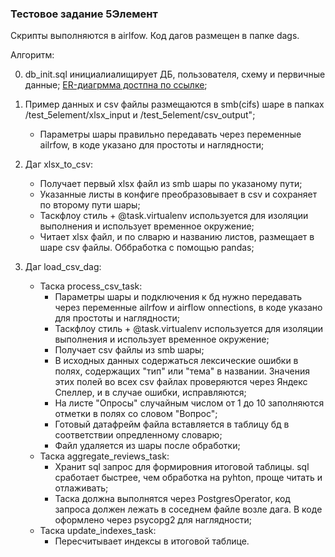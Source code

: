 ### Тестовое задание 5Элемент

Скрипты выполняются в airlfow. Код дагов размещен в папке dags.

Алгоритм:

0. db_init.sql инициалиалищирует ДБ, пользователя, схему и первичные данные; [ER-диагрмма достпна по ссылке](https://dbdiagram.io/e/6886aafacca18e685cf2b0ae/6886ab5fcca18e685cf2b5a2);

1. Пример данных и csv файлы размещаются в smb(cifs) шаре в папках /test_5element/xlsx_input и /test_5element/csv_output";
   - Параметры шары правильно передавать через переменные ailrfow, в коде указано для простоты и наглядности; 
2. Даг xlsx_to_csv:
    - Получает первый xlsx файл из smb шары по указаному пути;
    - Указанные листы в конфиге преобразовывает в csv и сохраняет по второму пути шары;
    - Таскфлоу стиль + @task.virtualenv используется для изоляции выполнения и использует временное окружение;
    - Читает xlsx файл, и по слварю и названию листов, размещает в шаре csv файлы. Оббработка с помощью pandas;
3. Даг load_csv_dag:
    - Таска process_csv_task:
        - Параметры шары и подключения к бд нужно передавать через переменные ailrfow и airflow onnections, в коде указано для простоты и наглядности;
        - Таскфлоу стиль + @task.virtualenv используется для изоляции выполнения и использует временное окружение;
        - Получает csv файлы из smb шары;
        - В исходных данных содержаться лексические ошибки в полях, содержащих "тип" или "тема" в названии. Значения этих полей во всех csv файлах проверяются через Яндекс Спеллер, и в случае ошибки, исправляются;
        - На листе "Опросы" случайным числом от 1 до 10 заполняются отметки в полях со словом "Вопрос";
        - Готовый датафрейм файла вставляется в таблицу бд в соответствии опредленному словарю;
        - Файл удаляется из шары после обработки;
    - Таска aggregate_reviews_task:
        - Хранит sql запрос для формировния итоговой таблицы. sql сработает быстрее, чем обработка на pyhton, проще читать и отлаживать;
        - Таска должна выполнятся через PostgresOperator, код запроса должен лежать в соседнем файле возле дага. В коде оформлено через psycopg2 для наглядности;
    - Таска update_indexes_task:
        - Пересчитывает индексы в итоговой таблице.
